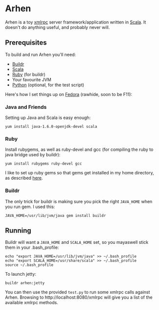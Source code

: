 Arhen
=====

Arhen is a toy [xmlrpc](http://www.xmlrpc.com) server framework/application
written in [Scala](http://www.scala-lang.org). It doesn't do anything useful,
and probably never will.

Prerequisites
-------------

To build and run Arhen you'll need:
* [Buildr](http://apache.buildr.org)
* [Scala](http://www.scala-lang.org)
* [Ruby](http://www.ruby-lang.org) (for buildr)
* Your favourite JVM
* [Python](http://www.python.org) (optional, for the test script)

Here's how I set things up on [Fedora](http://www.fedora-project.org) (rawhide,
soon to be F11):

### Java and Friends

Setting up Java and Scala is easy enough:

    yum install java-1.6.0-openjdk-devel scala

### Ruby

Install rubygems, as well as ruby-devel and gcc (for compiling the ruby to
java bridge used by buildr):

    yum install rubygems ruby-devel gcc

I like to set up ruby gems so that gems get installed in my home directory, as
described [here](http://jbowes.wordpress.com/2008/05/13/installing-ruby-gems-in-your-home-directory/).

### Buildr

The only trick for buildr is making sure you pick the right `JAVA_HOME` when
you run gem. I used this:

    JAVA_HOME=/usr/lib/jvm/java gem install buildr

Running
-------

Buildr will want a `JAVA_HOME` and `SCALA_HOME` set, so you mayaswell stick
them in your .bash_profile:

    echo "export JAVA_HOME=/usr/lib/jvm/java" >> ~/.bash_profile
    echo "export SCALA_HOME=/usr/share/scala" >> ~/.bash_profile
    source ~/.bash_profile

To launch jetty:

    buildr arhen:jetty

You can then use the provided `test.py` to run some xmlrpc calls against Arhen.
Browsing to http://localhost:8080/xmlrpc will give you a list of the available
xmlrpc methods.
